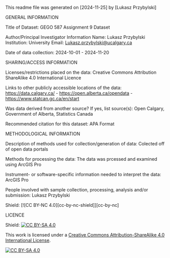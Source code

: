This readme file was generated on [2024-11-25] by [Lukasz Przybylski]

GENERAL INFORMATION

Title of Dataset: GEGO 587 Assignment 9 Dataset

Author/Principal Investigator Information
Name: Lukasz Przybylski
Institution: University 
Email: Lukasz.przybylski@ucalgary.ca

Date of data collection: 2024-10-01 - 2024-11-20

SHARING/ACCESS INFORMATION

Licenses/restrictions placed on the data: Creative Commons Attribution ShareAlike 4.0 International Licence

Links to other publicly accessible locations of the data: https://data.calgary.ca/ - https://open.alberta.ca/opendata - https://www.statcan.gc.ca/en/start

Was data derived from another source?
If yes, list source(s): Open Calgary, Government of Alberta, Statistics Canada

Recommended citation for this dataset: APA Format 


METHODOLOGICAL INFORMATION

Description of methods used for collection/generation of data: Colected off of open data portals

Methods for processing the data: The data was prcessed and examined using ArcGIS Pro

Instrument- or software-specific information needed to interpret the data: ArcGIS Pro

People involved with sample collection, processing, analysis and/or submission: Lukasz Przybylski 

Shield: [![CC BY-NC 4.0][cc-by-nc-shield]][cc-by-nc]


LICENCE

Shield: [![CC BY-SA 4.0][cc-by-sa-shield]][cc-by-sa]

This work is licensed under a
[Creative Commons Attribution-ShareAlike 4.0 International License][cc-by-sa].

[![CC BY-SA 4.0][cc-by-sa-image]][cc-by-sa]

[cc-by-sa]: http://creativecommons.org/licenses/by-sa/4.0/
[cc-by-sa-image]: https://licensebuttons.net/l/by-sa/4.0/88x31.png
[cc-by-sa-shield]: https://img.shields.io/badge/License-CC%20BY--SA%204.0-lightgrey.svg
